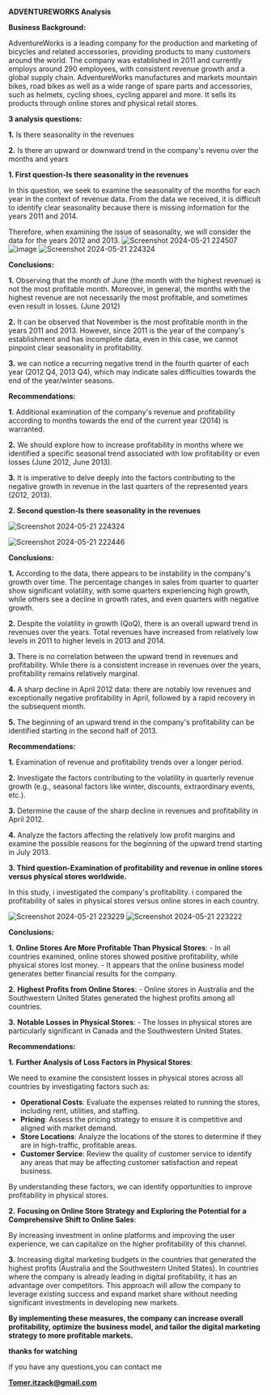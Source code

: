 **ADVENTUREWORKS Analysis**

**Business Background:**

AdventureWorks is a leading company for the production and marketing of bicycles and related accessories, providing products to many customers around the world.
The company was established in 2011 and currently employs around 290 employees, with consistent revenue growth and a global supply chain.
AdventureWorks manufactures and markets mountain bikes, road bikes as well as a wide range of spare parts and accessories, such as helmets, cycling shoes, cycling apparel and more.
It sells its products through online stores and physical retail stores.


**3 analysis questions:**

**1.** Is there seasonality in the revenues

**2.** Is there an upward or downward trend in the company's revenu over the months and years




**1. First question-Is there seasonality in the revenues**

In this question, we seek to examine the seasonality of the months for each year in the context of revenue data. From the data we received, it is difficult to identify clear seasonality because there is missing information for the years 2011 and 2014.

Therefore, when examining the issue of seasonality, we will consider the data for the years 2012 and 2013.
![Screenshot 2024-05-21 224507](https://github.com/tomerItzack/adventureWorks-Analysis/assets/117035943/cb972acd-7905-49bc-bc61-4cb5d6c062b6)
![image](https://github.com/tomerItzack/adventureWorks/assets/117035943/75ef6cb9-b05e-4194-b960-3c20f6973710)
![Screenshot 2024-05-21 224324](https://github.com/tomerItzack/adventureWorks-Analysis/assets/117035943/08f0e2ee-7d3f-45e1-adc3-ab6803be0f19)





**Conclusions:**

**1.** Observing that the month of June (the month with the highest revenue) is not the most profitable month. Moreover, in general, the months with the highest revenue are not necessarily the most profitable, and sometimes even result in losses. (June 2012)

**2.** It can be observed that November is the most profitable month in the years 2011 and 2013. However, since 2011 is the year of the company's establishment and has incomplete data, even in this case, we cannot pinpoint clear seasonality in profitability.

**3.** we can notice a recurring negative trend in the fourth quarter of each year (2012 Q4, 2013 Q4), which may indicate sales difficulties towards the end of the year/winter seasons.


**Recommendations:**

**1.** Additional examination of the company's revenue and profitability according to months towards the end of the current year (2014) is warranted.

**2.** We should explore how to increase profitability in months where we identified a specific seasonal trend associated with low profitability or even losses (June 2012, June 2013).

**3.** It is imperative to delve deeply into the factors contributing to the negative growth in revenue in the last quarters of the represented years (2012, 2013).




**2. Second question-Is there seasonality in the revenues**

![Screenshot 2024-05-21 224324](https://github.com/tomerItzack/adventureWorks-Analysis/assets/117035943/c14afa1a-49cb-4361-8202-fd8e74e712c7)

![Screenshot 2024-05-21 222446](https://github.com/tomerItzack/adventureWorks/assets/117035943/7a9ec5a9-723f-4ec4-b78c-547d8e53568b)



**Conclusions:**

**1.** According to the data, there appears to be instability in the company's growth over time. The percentage changes in sales from quarter to quarter show significant volatility, with some quarters experiencing high growth, while others see a decline in growth rates, and even quarters with negative growth.

**2.** Despite the volatility in growth (QoQ), there is an overall upward trend in revenues over the years. Total revenues have increased from relatively low levels in 2011 to higher levels in 2013 and 2014.

**3.** There is no correlation between the upward trend in revenues and profitability. While there is a consistent increase in revenues over the years, profitability remains relatively marginal.

**4.** A sharp decline in April 2012 data: there are notably low revenues and exceptionally negative profitability in April, followed by a rapid recovery in the subsequent month.

**5.** The beginning of an upward trend in the company's profitability can be identified starting in the second half of 2013.



**Recommendations:**

**1.** Examination of revenue and profitability trends over a longer period.

**2.** Investigate the factors contributing to the volatility in quarterly revenue growth (e.g., seasonal factors like winter, discounts, extraordinary events, etc.).

**3.** Determine the cause of the sharp decline in revenues and profitability in April 2012.

**4.** Analyze the factors affecting the relatively low profit margins and examine the possible reasons for the beginning of the upward trend starting in July 2013.



**3. Third question-Examination of profitability and revenue in online stores versus physical stores worldwide.**


In this study, i investigated the company's profitability. i compared the profitability of sales in physical stores versus online stores in each country.

![Screenshot 2024-05-21 223229](https://github.com/tomerItzack/adventureWorks/assets/117035943/56217577-8828-49c0-830a-cccf31c72117)
![Screenshot 2024-05-21 223222](https://github.com/tomerItzack/adventureWorks/assets/117035943/6b05302b-ae71-4870-9b0c-6c45b2a7cb36)

**Conclusions:**

**1.** **Online Stores Are More Profitable Than Physical Stores**:
    - In all countries examined, online stores showed positive profitability, while physical stores lost money.
    - It appears that the online business model generates better financial results for the company.

**2.** **Highest Profits from Online Stores**:
    - Online stores in Australia and the Southwestern United States generated the highest profits among all countries.

**3.** **Notable Losses in Physical Stores**:
    - The losses in physical stores are particularly significant in Canada and the Southwestern United States.



**Recommendations:**

**1.** **Further Analysis of Loss Factors in Physical Stores**:

We need to examine the consistent losses in physical stores across all countries by investigating factors such as:

- **Operational Costs**: Evaluate the expenses related to running the stores, including rent, utilities, and staffing.
- **Pricing**: Assess the pricing strategy to ensure it is competitive and aligned with market demand.
- **Store Locations**: Analyze the locations of the stores to determine if they are in high-traffic, profitable areas.
- **Customer Service**: Review the quality of customer service to identify any areas that may be affecting customer satisfaction and repeat business.

By understanding these factors, we can identify opportunities to improve profitability in physical stores.

**2.** **Focusing on Online Store Strategy and Exploring the Potential for a Comprehensive Shift to Online Sales**:

By increasing investment in online platforms and improving the user experience, we can capitalize on the higher profitability of this channel.

**3.** Increasing digital marketing budgets in the countries that generated the highest profits (Australia and the Southwestern United States). In countries where the company is already leading in digital profitability, it has an advantage over competitors. This approach will allow the company to leverage existing success and expand market share without needing significant investments in developing new markets.



**By implementing these measures, the company can increase overall profitability, optimize the business model, and tailor the digital marketing strategy to more profitable markets.**








**thanks for watching**

if you have any questions,you can contact me

**Tomer.itzack@gmail.com**





































